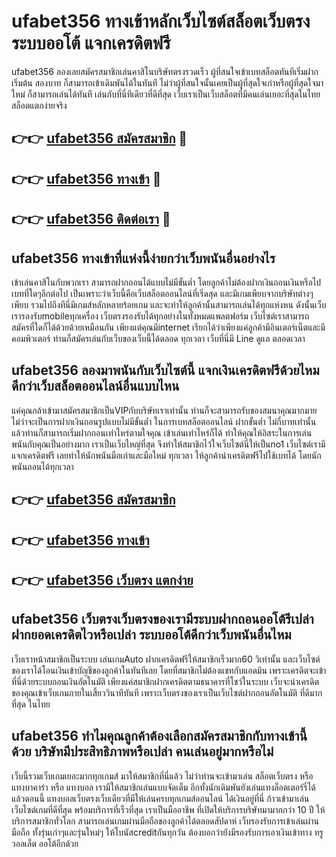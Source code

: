 # ufabet356 ทางเข้าหลักเว็บไซต์สล็อตเว็บตรง ระบบออโต้ แจกเครดิตฟรี

ufabet356 ลองเลยสมัครสมาชิกเล่นคาสิโนบริษัทตรงรวดเร็ว ผู้ที่สนใจเข้าเบทสล็อตทันทีเริ่มฝากเริ่มต้น สองบาท ก็สามารถเข้าเดิมพันได้ในทันที ไม่ว่าผู้ที่สนใจนั้นเคยเป็นผู้ที่สุดใจเก่าหรือผู้ที่สุดใจมาใหม่ ก็สามารถเล่นได้ทันที เล่นกับที่นี่ทีเดียวที่ดีที่สุด เว็บเราเป็นเว็บสล็อตที่มีคนเล่นเยอะที่สุดในไทย สล็อตแตกง่ายจริง

## 👉👉 [ufabet356 สมัครสมาชิก](https://bit.ly/3Ckzg5n) 🎰
## 👉👉 [ufabet356 ทางเข้า](https://bit.ly/3Ckzg5n) 🎰
## 👉👉 [ufabet356 ติดต่อเรา](https://bit.ly/3Ckzg5n) 🎰

## ufabet356 ทางเข้าที่แห่งนี้ง่ายกว่าเว็บพนันอื่นอย่างไร
เข้าเล่นคาสิโนกับพวกเรา สามารถฝากถอนได้แบบไม่มีขั้นต่ำ โดยลูกค้าไม่ต้องฝากเงินถอนเงินหรือไปเบทที่ใดๆอีกต่อไป เป็นเพราะว่าเว็บนี้คือเว็บสล็อตออนไลน์ที่เริ่ดสุด และมีเกมเพียบจากบริษัทต่างๆเพียบ รวมไปถึงทีนี่มีเกมส์หลักหลายร้อยเกม และจะทำให้ลูกค้านั้นสามารถเล่นได้ทุกแห่งหน ดังนั้นเว็บเรารองรับmobileทุกเครื่อง เว็บตรงรองรับได้ทุกอย่างในทั้งหมดแพลตฟอร์ม เว็บไซต์เราสามารถสมัครที่ใดก็ได้ด้วยด้วยเหมือนกัน เพียงแต่คุณมีinternet เรียกได้ว่าเพียงแค่ลูกค้ามีอินเตอร์เน็ตและมีคอมพิวเตอร์ ท่านก็สมัครเล่นกับเว็บของเว็บนี้ได้ตลอด ทุกเวลา เว็บที่นี่มี Line ดูแล ตลอดเวลา

## ufabet356 ลองมาพนันกับเว็บไซต์นี้ แจกเงินเครดิตฟรีด้วยไหม ดีกว่าเว็บสล็อตออนไลน์อื่นแบบไหน
แค่คุณกล้าเข้ามาสมัครสมาชิกเป็นVIPกับบริษัทเราเท่านั้น ท่านก็จะสามารถรับของสมนาคุณมากมาย ไม่ว่าจะเป็นการฝากเงินถอนรูปแบบไม่มีขั้นต่ำ ในการเบทสล็อตออนไลน์ ฝากขั้นต่ำ ไม่กี่บาทเท่านั้น แล้วท่านก็สามารถเริ่มฝากถอนเท่าไหร่ตามใจคุณ เข้าเล่นเท่าไหร่ก็ได้ ทำให้คุณให้อิสระในการเล่นพนันกับคุณเป็นอย่างมาก เราเป็นเว็บใหญ่ที่สุด จึงทำให้สมาชิกไว้ใจเว็บไซต์นี่ให้เป็นno1 เว็บไซต์เรามีแจกเครดิตฟรี เลยทำให้นักพนันมือเก่าและมือใหม่ ทุกเวลา ให้ลูกค้านำเครดิตฟรีไปใช้เบทได้ โดยนักพนันถอนได้ทุกเวลา

## 👉👉 [ufabet356 สมัครสมาชิก](https://bit.ly/3Ckzg5n)
## 👉👉 [ufabet356 ทางเข้า](https://bit.ly/3Ckzg5n)
## 👉👉 [ufabet356 เว็บตรง แตกง่าย](https://bit.ly/3Ckzg5n)

## ufabet356 เว็บตรงเว็บตรงของเรามีระบบฝากถอนออโต้รึเปล่า ฝากยอดเครดิตไวหรือเปล่า ระบบออโต้ดีกว่าเว็บพนันอื่นไหม
เว็บเราหน้าสมาชิกเป็นระบบ เล่นเกมAuto ฝากเครดิตฟรีให้สมาชิกเร็วมาก60 วิเท่านั้น และเว็บไซต์ของเราได้โอนเงินเข้าบัญชีของลูกค้าในทันทีเลย โดยที่สมาชิกไม่ต้องแชทกับแอดมิน เพราะเครดิตจะเข้าที่นี่ด้วยระบบถอนเงินอัตโนมัติ เพียงแค่สมาชิกฝากเครดิตตามธนาคารที่โชว์ในระบบ เว็บจะนำเครดิตของคุณเข้าเว็บเกมภายในเสี้ยววินาทีทันที เพราะเว็บตรงของเราเป็นเว็บไซต์ฝากถอนอัตโนมัติ ที่ดีมากที่สุด ในไทย

## ufabet356 ทำไมคุณลูกค้าต้องเลือกสมัครสมาชิกกับทางเข้านี้ด้วย บริษัทมีประสิทธิภาพหรือเปล่า คนเล่นอยู่มากหรือไม่
เว็บนี้รวมเว็บเกมเยอะมากทุกเกมส์ มาให้สมาชิกที่นี่แล้ว ไม่ว่าท่านจะเข้ามาเล่น สล็อตเว็บตรง หรือ แทงบาคาร่า หรือ แทงบอล เรามีให้สมาชิกเล่นแบบจัดเต็ม อีกทั้งนักเดิมพันยังเล่นแทงล็อตเตอร์รี่ได้แล้วตอนนี้ แทงบอลเว็บตรงเว็บเดียวที่มีให้เล่นครบทุกเกมส์ออนไลน์ ได้เงินอยู่ที่นี่ ก้าวเข้ามาเล่นเว็บไซต์เกมที่ดีที่สุด พร้อมบริการที่เร็วที่สุด เราเป็นมืออาชีพ ที่เปิดให้บริการบริษัทมามากกว่า 10 ปี ให้บริการสมาชิกทั่วโลก สามารถเล่นเกมผ่านมือถือของลูกค้าได้ตลอดสัปดาห์ เว็บรองรับการเข้าเล่นผ่านมือถือ ทั้งรุ่นเก่าๆและรุ่นใหม่ๆ ให้โบนัสcreditกันทุกวัน ต้องบอกว่ายังมีรองรับการเอาเงินเข้าทาง ทรูวอลเล็ต ออโต้อีกด้วย
